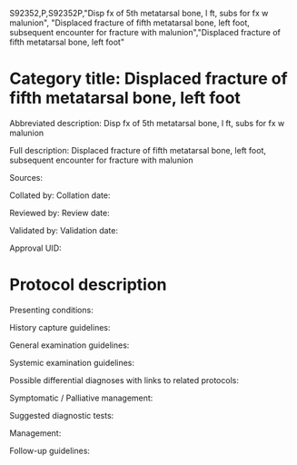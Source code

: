 S92352,P,S92352P,"Disp fx of 5th metatarsal bone, l ft, subs for fx w malunion", "Displaced fracture of fifth metatarsal bone, left foot, subsequent encounter for fracture with malunion","Displaced fracture of fifth metatarsal bone, left foot"
# Category title: Displaced fracture of fifth metatarsal bone, left foot

Abbreviated description: Disp fx of 5th metatarsal bone, l ft, subs for fx w malunion

Full description: Displaced fracture of fifth metatarsal bone, left foot, subsequent encounter for fracture with malunion

Sources:

Collated by:
Collation date:

Reviewed by:
Review date:

Validated by:
Validation date:

Approval UID:

# Protocol description

Presenting conditions:

History capture guidelines:

General examination guidelines:

Systemic examination guidelines:

Possible differential diagnoses with links to related protocols:

Symptomatic / Palliative management:

Suggested diagnostic tests:

Management:

Follow-up guidelines:
